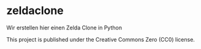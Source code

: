 # zeldaclone
Wir erstellen hier einen Zelda Clone in Python

This project is published under the Creative Commons Zero (CC0) license.
